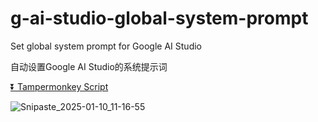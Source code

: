 # g-ai-studio-global-system-prompt

Set global system prompt for Google AI Studio

自动设置Google AI Studio的系统提示词

[⏬ Tampermonkey Script](https://greasyfork.org/en/scripts/523344-google-ai-studio-%E9%BB%98%E8%AE%A4%E7%B3%BB%E7%BB%9F%E6%8F%90%E7%A4%BA%E8%AF%8D)

![Snipaste_2025-01-10_11-16-55](https://github.com/user-attachments/assets/b302136c-284b-4460-b9bd-56ce29bf35b4)


